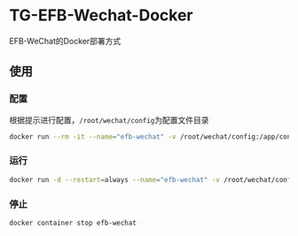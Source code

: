 # TG-EFB-Wechat-Docker

EFB-WeChat的Docker部署方式

## 使用

### 配置

根据提示进行配置，`/root/wechat/config`为配置文件目录

```bash
docker run --rm -it --name="efb-wechat" -v /root/wechat/config:/app/config xzsk2/efb-wechat-docker:latest efb-wizard
```

### 运行

```bash
docker run -d --restart=always --name="efb-wechat" -v /root/wechat/config:/app/config xzsk2/efb-wechat-docker:latest
```

### 停止

```bash
docker container stop efb-wechat
```
